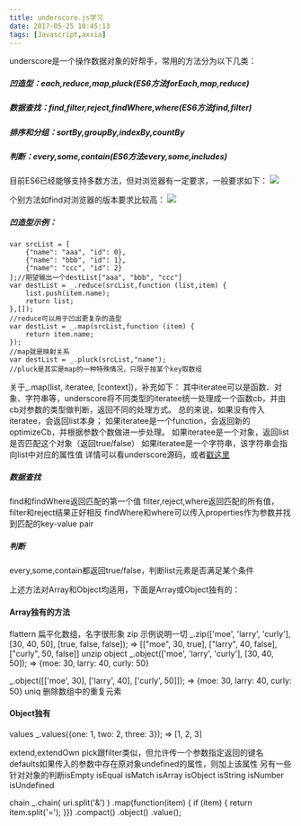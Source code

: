 ```yaml
---
title: underscore.js学习
date: 2017-05-25 10:45:13
tags: [Javascript,axxia]
---
```

underscore是一个操作数据对象的好帮手，常用的方法分为以下几类：

##### 凹造型：each,reduce,map,pluck(ES6方法forEach,map,reduce)
##### 数据查找：find,filter,reject,findWhere,where(ES6方法find,filter)
##### 排序和分组：sortBy,groupBy,indexBy,countBy
##### 判断：every,some,contain(ES6方法every,some,includes)

目前ES6已经能够支持多数方法，但对浏览器有一定要求，一般要求如下：
![](https://github.com/wflkaaa/dragonfly/blob/master/code/images/underscore-img1.png?raw=true)

个别方法如find对浏览器的版本要求比较高：
![](https://github.com/wflkaaa/dragonfly/blob/master/code/images/underscore-img2.png?raw=true)

<!-- more -->

##### 凹造型示例：
```
var srcList = [
    {"name": "aaa", "id": 0},
    {"name": "bbb", "id": 1},
    {"name": "ccc", "id": 2}
];//期望输出一个destList["aaa", "bbb", "ccc"]
var destList = _.reduce(srcList,function (list,item) {
    list.push(item.name);
    return list;
},[]);
//reduce可以用于凹出更复杂的造型
var destList = _.map(srcList,function (item) {
    return item.name;
});
//map就是映射关系
var destList = _.pluck(srcList,"name");
//pluck是其实是map的一种特殊情况，只限于按某个key取数组
```

关于_.map(list, iteratee, [context])，补充如下：
其中iteratee可以是函数、对象、字符串等，underscore将不同类型的iteratee统一处理成一个函数cb，并由cb对参数的类型做判断，返回不同的处理方式。
总的来说，如果没有传入iteratee，会返回list本身；
如果iteratee是一个function，会返回新的optimizeCb，并根据参数个数做进一步处理。
如果iteratee是一个对象，返回list是否匹配这个对象（返回true/false）
如果iteratee是一个字符串，该字符串会指向list中对应的属性值
详情可以看underscore源码，或者[戳这里](https://yoyoyohamapi.gitbooks.io/undersercore-analysis/content/base/%E8%BF%AD%E4%BB%A3%EF%BC%81%E8%BF%AD%E4%BB%A3%EF%BC%81%E8%BF%AD%E4%BB%A3%EF%BC%81.html)

##### 数据查找
find和findWhere返回匹配的第一个值
filter,reject,where返回匹配的所有值，filter和reject结果正好相反
findWhere和where可以传入properties作为参数并找到匹配的key-value pair

##### 判断
every,some,contain都返回true/false，判断list元素是否满足某个条件

上述方法对Array和Object均适用，下面是Array或Object独有的：

#### Array独有的方法
flattern 扁平化数组，名字很形象
zip 示例说明一切
_.zip(['moe', 'larry', 'curly'], [30, 40, 50], [true, false, false]);
=> [["moe", 30, true], ["larry", 40, false], ["curly", 50, false]]
unzip
object
_.object(['moe', 'larry', 'curly'], [30, 40, 50]);
=> {moe: 30, larry: 40, curly: 50}

_.object([['moe', 30], ['larry', 40], ['curly', 50]]);
=> {moe: 30, larry: 40, curly: 50}
uniq 删除数组中的重复元素

#### Object独有
values
_.values({one: 1, two: 2, three: 3});
=> [1, 2, 3]

extend,extendOwn
pick跟filter类似，但允许传一个参数指定返回的键名
defaults如果传入的参数中存在原对象undefined的属性，则加上该属性
另有一些针对对象的判断isEmpty isEqual isMatch isArray isObject isString isNumber isUndefined

chain
_.chain( uri.split('&') )
    .map(function(item) { if (item) { return item.split('='); }})
    .compact()
    .object()
    .value();
